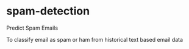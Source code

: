 # spam-detection
Predict Spam Emails

To classify email as spam or ham from historical text based email data 
